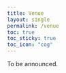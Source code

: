 ```yaml
---
title: Venue
layout: single
permalink: /venue
toc: true
toc_sticky: true
toc_icon: "cog"
---
```


To be announced.